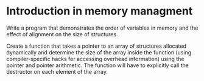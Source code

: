 # Introduction in memory managment
Write a program that demonstrates the order of variables in memory and the effect of alignment on the size of structures.

Create a function that takes a pointer to an array of structures allocated dynamically and determine the size of the array inside the function (using compiler-specific hacks for accessing overhead information) using the pointer and pointer arithmetic.
The function will have to explicitly call the destructor on each element of the array.